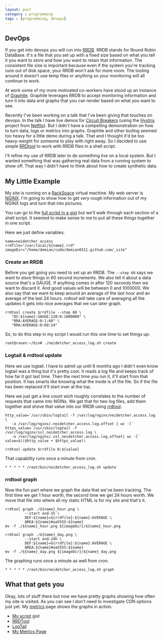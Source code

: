 ```yaml
---
layout: post
category : programming
tags : [programming, devops]
---
```


## DevOps
If you get into devops you will run into [RRDB](http://oss.oetiker.ch/rrdtool/).  RRDB stands
for Round Robin DataBase.  It's a file that you set up with a fixed size based on 
what you tell it you want to store and how you want to retain that information.  The
consistent file size is important because even if the system you're tracking runs out of
disk space, your RRDB won't ask for more room.  The tooling around it doesn't use temp 
files or anything so your monitoring will all continue to work.  

At work some of my more motivated co-workers have stood up an instance of [Graphite](http://graphite.wikidot.com/).  Graphite
leverages RRDB to accept monitoring information and turn it into data and graphs that you can
render based on what you want to see.  

Recently I've been working on a talk that I've been giving that touches on devops.  In the talk I 
have live demos for [Circuit Breakers](https://en.wikipedia.org/wiki/Circuit_breaker_design_pattern) (using the [Hystrix](https://github.com/Netflix/Hystrix) project from [Netflix](http://www.netflix.com/)).  But
I didn't have a compelling demonstration on how to turn data, logs or metrics into graphs.  Graphite 
and other tooling seemed too heavy for a little demo during a talk.  That and I 
thought it'd be too heavy-weight for someone to play with right away.  So I decided to use
simple [RRDtool](http://oss.oetiker.ch/rrdtool/) to work with RRDB files in a shell script.

I'll refine my use of RRDB later to do something live on a local system.  But I wanted something
that was gathering real data from a running system to show off.  That way I didn't have to 
think about how to create synthetic data.

## My Little Example
My site is running on a [RackSpace](http://www.rackspace.com/) virtual machine.  My web server is [NGINX](http://wiki.nginx.org/Main).  I'm going to show
how to get *very rough* information out of my NGINX logs and turn that into pictures.

You can go to the [full script in a gist](https://gist.github.com/demian0311/fc5b45cc901d36889b5e) but we'll walk through each section of a shell script.  It seemed
to make sense to me to put all these things together in one
script.  

Here we just define variables.
```
name=neidetcher_access
rrdfile="/var/local/${name}.rrd"
imageDir="/home/demian/code/demian0311.github.com/_site"
```

### Create an RRDB

Before you get going you need to set up an RRDB.  The `--step 60` says 
we want to store things in 60 second increments.  We also tell it about
a data source that's a GAUGE.  If anything comes in after 120 seconds then
we want to discard it.  And good values will be between 0 and 1000000.  We
also say that we want to keep around an average of the last hour and an
average of the last 24 hours.  rrdtool will take care of averaging all the
updates it gets into nice averages that we can later graph.

```
rrdtool create $rrdfile --step 60 \
   "DS:${name}:GAUGE:120:0:1000000" \
   "RRA:AVERAGE:0:1:60" \
   "RRA:AVERAGE:0:60:24"
```

So, to do this step in my script I would run this one time to set things up:

```
root@raven:~/bin# ./neidetcher_access_log.sh create
```

### Logtail & rrdtool update
Here we use logtail.  I have to admit up until 6 months ago I didn't even 
know logtail was a thing but it's pretty cool.  It reads a log file and 
keeps track of how far it got last time.  Then the next time you run it,
it'll start from that position.  It has smarts like knowing what the 
inode is of the file.  So if the file has been replaced it'll start over
at the top.

Here we just get a line count wich roughly correlates to the number of 
requests that came into NGINx.  We get that for two log files, add them
together and shove that value into our RRDB using [rrdtool](http://oss.oetiker.ch/rrdtool/).

```
http_value=`/usr/sbin/logtail -f /var/log/nginx/neidetcher.access.log \
   -o /var/log/nginx/.neidetcher.access.log.offset | wc -l`
https_value=`/usr/sbin/logtail -f /var/log/nginx/ssl_neidetcher.access.log \
   -o /var/log/nginx/.ssl_neidetcher.access.log.offset| wc -l`
value=$(($http_value + $https_value))

rrdtool update $rrdfile N:${value}
```

That capability runs once a minute from cron.

```
* * * * * /root/bin/neidetcher_access_log.sh update
```

### rrdtool graph
Now the fun part where we graph the data that we've been tracking.  The
first time we get 1 hour worth, the second time we get 24 hours worth.
We move that file into where all my static HTML is for my site and that's it.

```
rrdtool graph ./${name}_hour.png \
         --start end-1h \
         DEF:${name}=${rrdfile}:${name}:AVERAGE \
         AREA:${name}#aa5555:${name}
mv -f ./${name}_hour.png ${imageDir}/${name}_hour.png

rrdtool graph ./${name}_day.png \
         --start end-24h \
         DEF:${name}=${rrdfile}:${name}:AVERAGE \
         AREA:${name}#aa5555:${name}
mv -f ./${name}_day.png ${imageDir}/${name}_day.png
```

The graphing runs once a minute as well from cron.

```
* * * * * /root/bin/neidetcher_access_log.sh graph
```

## What that gets you
Okay, lots of stuff there but now we have pretty graphs showing how 
often my site is visited.  As you can see I don't need to investigate CDN
options just yet.  My [metrics](http://neidetcher.com/metrics.html) page shows the
graphs in action.

- [My script](https://gist.github.com/demian0311/fc5b45cc901d36889b5e) gist
- [RRDTool](http://oss.oetiker.ch/rrdtool/)
- [LogTail](https://www.fourmilab.ch/webtools/logtail/)
- [My Metrics Page](http://neidetcher.com/metrics.html)


